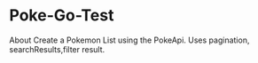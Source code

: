 # Poke-Go-Test

About
Create a Pokemon List using the PokeApi. Uses pagination, searchResults,filter result.
